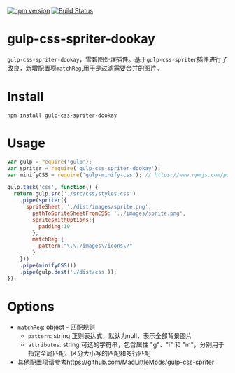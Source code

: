 [![npm version](https://badge.fury.io/js/gulp-css-spriter.svg)](https://github.com/xiaopig123456/gulp-css-spriter-dookay) [![Build Status](https://travis-ci.org/MadLittleMods/gulp-css-spriter.svg?branch=master)](https://github.com/xiaopig123456/gulp-css-spriter-dookay)

# gulp-css-spriter-dookay

`gulp-css-spriter-dookay`，雪碧图处理插件。基于`gulp-css-spriter`插件进行了改良，新增配置项`matchReg`,用于是过滤需要合并的图片。

# Install

```
npm install gulp-css-spriter-dookay
```

# Usage
```js
var gulp = require('gulp');
var spriter = require('gulp-css-spriter-dookay');
var minifyCSS = require('gulp-minify-css'); // https://www.npmjs.com/package/gulp-minify-css

gulp.task('css', function() {
  return gulp.src('./src/css/styles.css')
    .pipe(spriter({
      spriteSheet: './dist/images/sprite.png',
        pathToSpriteSheetFromCSS: '../images/sprite.png',
        spritesmithOptions:{
          padding:10
        },
        matchReg:{
          pattern:"\.\./images\/icons\/"
        }
    }))
    .pipe(minifyCSS())
    .pipe(gulp.dest('./dist/css'));
});
```

# Options
- `matchReg`: object - 匹配规则
  - `pattern`: string 正则表达式，默认为null，表示全部背景图片
  - `attributes`: string 可选的字符串，包含属性 "g"、"i" 和 "m"，分别用于指定全局匹配、区分大小写的匹配和多行匹配
- 其他配置项请参考https://github.com/MadLittleMods/gulp-css-spriter
